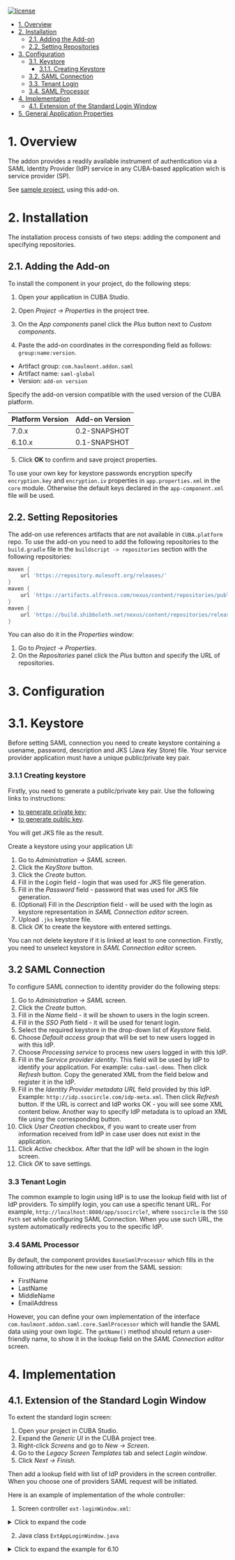 [![license](https://img.shields.io/badge/license-Apache%20License%202.0-blue.svg?style=flat)](http://www.apache.org/licenses/LICENSE-2.0)

- [1. Overview](#overview)
- [2. Installation](#installation)
  - [2.1. Adding the Add-on](#adding-the-addon)
  - [2.2. Setting Repositories](#setting-repositories)
- [3. Configuration](#configuration)
  - [3.1. Keystore](#keystore)
    - [3.1.1. Creating Keystore](#keystore-create)
  - [3.2. SAML Connection](#saml-connection)
  - [3.3. Tenant Login](#tenant-login)
  - [3.4. SAML Processor](#saml-processor)
- [4. Implementation](#implementation)
  - [4.1. Extension of the Standard Login Window](#extension-login-window)
- [5. General Application Properties](#general-properties)

# 1. Overview

The addon provides a readily available instrument of authentication via a SAML Identity Provider (IdP) service in any CUBA-based application wich is service provider (SP).

See [sample project](https://git.haulmont.com/app-components/saml-addon-demo), using this add-on.

# 2. Installation <a name="installation"></a>
The installation process consists of two steps: adding the component and specifying repositories.

## 2.1. Adding the Add-on <a name="adding-the-addon"></a>

To install the component in your project, do the following steps:

1. Open your application in CUBA Studio.

2. Open *Project -> Properties* in the project tree.

3. On the *App components* panel click the *Plus* button next to *Custom components*.

4. Paste the add-on coordinates in the corresponding field as follows: `group:name:version`.

  - Artifact group: `com.haulmont.addon.saml`
  - Artifact name: `saml-global`
  - Version: `add-on version`

Specify the add-on version compatible with the used version of the CUBA platform.

| Platform Version | Add-on Version |
|------------------|----------------|
|7.0.x             | 0.2-SNAPSHOT   |
|6.10.x            | 0.1-SNAPSHOT   |

5. Click **OK** to confirm and save project properties.

<!--After that the SAML SSO functions will be available.-->

To use your own key for keystore passwords encryption specify `encryption.key` and `encryption.iv` properties in `app.properties.xml` in the `core` module. Otherwise the default keys declared in the `app-component.xml` file will be used.

## 2.2. Setting Repositories <a name="setting-repositories"></a>

The add-on use references artifacts that are not available in `CUBA.platform` repo. To use the add-on you need to add the following repositories to the `build.gradle` file in the `buildscript -> repositories` section with the following repositories:

```groovy
maven {
    url 'https://repository.mulesoft.org/releases/'
}
maven {
    url 'https://artifacts.alfresco.com/nexus/content/repositories/public/'
}
maven {
    url 'https://build.shibboleth.net/nexus/content/repositories/releases/'
}
```
You can also do it in the *Properties* window:

1. Go to *Project -> Properties*.
2. On the *Repositories* panel click the *Plus* button and specify the URL of repositories.

# 3. Configuration <a name="configuration"></a>
# 3.1. Keystore <a name="keystore"></a>

Before setting SAML connection you need to create keystore containing a usename, password, description and JKS (Java Key Store) file. Your service provider application must have a unique public/private key pair.

### 3.1.1 Creating keystore <a name="keystore-create"></a>

Firstly, you need to generate a public/private key pair. Use the following links to instructions:

- [to generate private key](https://docs.spring.io/spring-security-saml/docs/1.0.4.RELEASE/reference/html/security.html#configuration-key-management-private-keys);
- [to generate public key](https://docs.spring.io/spring-security-saml/docs/1.0.4.RELEASE/reference/html/security.html#configuration-key-management-public-keys).

You will get JKS file as the result.

Create a keystore using your application UI:
1. Go to *Administration -> SAML* screen.
2. Click the *KeyStore* button.
2. Click the *Create* button.
3. Fill in the *Login* field - login that was used for JKS file generation.
4. Fill in the *Password* field - password that was used for JKS file generation.
4. (Optional) Fill in the *Description* field - will be used with the login as keystore representation in *SAML Connection editor* screen.
5. Upload `.jks` keystore file.
6. Click *OK* to create the keystore with entered settings.

You can not delete keystore if it is linked at least to one connection. Firstly, you need to unselect keystore in *SAML Connection editor* screen.

## 3.2 SAML Connection <a name="saml-connection"></a>

To configure SAML connection to identity provider do the following steps:
1. Go to *Administration -> SAML* screen.
2. Click the *Create* button.
3. Fill in the *Name* field - it will be shown to users in the login screen.
4. Fill in the *SSO Path* field - it will be used for tenant login.
5. Select the required keystore in the drop-down list of *Keystore* field.
6. Choose *Default access group* that will be set to new users logged in with this IdP.
7. Choose *Processing service* to process new users logged in with this IdP.
8. Fill in the *Service provider identity*. This field will be used by IdP to identify your application. For example: `cuba-saml-demo`. Then click *Refresh* button. Copy the generated XML from the field below and register it in the IdP.
9. Fill in the *Identity Provider metadata URL* field provided by this IdP. Example: `http://idp.ssocircle.com/idp-meta.xml`.
    Then click *Refresh* button. If the URL is correct and IdP works OK - you will see some XML content below.
    Another way to specify IdP metadata is to upload an XML file using the corresponding button.
10. Click *User Creation* checkbox, if you want to create user from information received from IdP in case user does not exist in the application.
11. Click *Active* checkbox. After that the IdP will be shown in the login screen.
12. Click *OK* to save settings.

### 3.3 Tenant Login <a name="tenant-login"></a>

The common example to login using IdP is to use the lookup field with list of IdP providers.
To simplify login, you can use a specific tenant URL. For example, `http://localhost:8080/app/ssocircle?`, where `ssocircle` is the `SSO Path` set while configuring SAML Connection. When you use such URL, the system automatically redirects you to the specific IdP.

### 3.4 SAML Processor <a name="saml-processor"></a>

By default, the component provides `BaseSamlProcessor` which fills in the following attributes for the new user from the SAML session:

- FirstName
- LastName
- MiddleName
- EmailAddress

However, you can define your own implementation of the interface `com.haulmont.addon.saml.core.SamlProcessor` which will handle the SAML data using your own logic.
The `getName()` method should return a user-friendly name, to show it in the lookup field on the *SAML Connection editor* screen.

# 4. Implementation <a name="implementation"></a>

## 4.1. Extension of the Standard Login Window <a name="extension-login-window"></a>

To extent the standard login screen:
1. Open your project in CUBA Studio.
2. Expand the *Generic UI* in the CUBA project tree.
3. Right-click *Screens* and go to *New -> Screen*.
4. Go to the *Legacy Screen Templates* tab and select *Login window*.
5. Click *Next -> Finish*.

Then add a lookup field with list of IdP providers in the screen controller. When you choose one of providers SAML request will be initiated.

Here is an example of implementation of the whole controller:

1. Screen controller `ext-loginWindow.xml`:

<details><summary>Click to expand the code</summary>
```xml
<?xml version="1.0" encoding="UTF-8" standalone="no"?>
<window xmlns="http://schemas.haulmont.com/cuba/window.xsd"
        class="com.company.sd.web.screens.ExtAppLoginWindow"
        extends="/com/haulmont/cuba/web/app/loginwindow/loginwindow.xml"
        xmlns:ext="http://schemas.haulmont.com/cuba/window-ext.xsd"
        messagesPack="com.company.sd.web.screens">
    <dialogMode height="600"
                width="800"/>
    <layout>
        <vbox id="loginWrapper">
            <vbox id="loginMainBox">
                <grid id="loginFormLayout">
                    <columns>
                        <column id="loginFormCaptionColumn"/>
                        <column id="loginFormFieldColumn"/>
                    </columns>
                    <rows>
                        <row id="ssoRow" ext:index="0">
                            <label id="ssoLookupFieldLabel" value="msg://captions.loginBy" align="MIDDLE_CENTER"/>
                            <lookupField id="ssoLookupField" nullOptionVisible="true" align="MIDDLE_CENTER"/>
                        </row>
                    </rows>
                </grid>
            </vbox>
        </vbox>
    </layout>
</window>
 ```
 </details>


2. Java class `ExtAppLoginWindow.java`


 <details><summary>Click to expand the example for 6.10</summary>
```xml
import com.haulmont.addon.saml.entity.SamlConnection;
import com.haulmont.addon.saml.security.SamlSession;
import com.haulmont.addon.saml.security.config.SamlConfig;
import com.haulmont.addon.saml.service.SamlService;
import com.haulmont.addon.saml.web.security.saml.SamlSessionPrincipal;
import com.haulmont.cuba.core.global.DataManager;
import com.haulmont.cuba.core.global.LoadContext;
import com.haulmont.cuba.core.global.View;
import com.haulmont.cuba.core.sys.AppContext;
import com.haulmont.cuba.core.sys.SecurityContext;
import com.haulmont.cuba.gui.components.Label;
import com.haulmont.cuba.gui.components.LookupField;
import com.haulmont.cuba.gui.executors.BackgroundWorker;
import com.haulmont.cuba.gui.executors.UIAccessor;
import com.haulmont.cuba.security.app.TrustedClientService;
import com.haulmont.cuba.security.auth.Credentials;
import com.haulmont.cuba.security.entity.User;
import com.haulmont.cuba.security.global.LoginException;
import com.haulmont.cuba.security.global.UserSession;
import com.haulmont.cuba.web.app.loginwindow.AppLoginWindow;
import com.haulmont.cuba.web.auth.WebAuthConfig;
import com.haulmont.cuba.web.security.ExternalUserCredentials;
import com.vaadin.server.*;
import org.apache.commons.collections4.CollectionUtils;
import org.slf4j.Logger;
import org.slf4j.LoggerFactory;

import javax.annotation.Nullable;
import javax.inject.Inject;
import java.io.IOException;
import java.security.Principal;
import java.util.Collections;
import java.util.List;
import java.util.Map;

public class ExtAppLoginWindow extends AppLoginWindow {

    private static final Logger log = LoggerFactory.getLogger(ExtAppLoginWindow.class);

    @Inject
    protected SamlService samlService;
    @Inject
    protected TrustedClientService trustedClientService;
    @Inject
    protected DataManager dataManager;
    @Inject
    protected BackgroundWorker backgroundWorker;

    @Inject
    protected SamlConfig samlConfig;
    @Inject
    protected WebAuthConfig webAuthConfig;

    @Inject
    protected Label ssoLookupFieldLabel;
    @Inject
    protected LookupField ssoLookupField;

    protected RequestHandler samlCallbackRequestHandler = this::handleSamlCallBackRequest;

    protected UIAccessor uiAccessor;

    @Override
    public void init(Map<String, Object> params) {
        super.init(params);

        uiAccessor = backgroundWorker.getUIAccessor();

        ssoLookupField.setOptionsList(getActiveConnections());
        ssoLookupFieldLabel.setVisible(!CollectionUtils.isEmpty(ssoLookupField.getOptionsList()));
        ssoLookupField.setVisible(!CollectionUtils.isEmpty(ssoLookupField.getOptionsList()));
        ssoLookupField.addValueChangeListener(e -> {
            if (e.getValue() != null) {
                SamlConnection connection = (SamlConnection) e.getValue();
                VaadinSession.getCurrent().getSession().setAttribute(SamlSessionPrincipal.SAML_CONNECTION_CODE, connection.getCode());
                Page.getCurrent().setLocation(getLoginUrl());
            }
            ssoLookupField.setValue(null);
        });
    }

    @Override
    public void ready() {
        super.ready();

        VaadinSession.getCurrent().addRequestHandler(samlCallbackRequestHandler);
        try {
            samlCallbackRequestHandler.handleRequest(VaadinSession.getCurrent(), null, null);
        } catch (IOException e) {
            log.error("Failed to check SAML login", e);
        }
    }

    protected boolean handleSamlCallBackRequest(VaadinSession session, @Nullable VaadinRequest request,
                                                @Nullable VaadinResponse response) throws IOException {
        Principal principal = VaadinService.getCurrentRequest().getUserPrincipal();
        if (principal instanceof SamlSessionPrincipal) {
            SamlSessionPrincipal samlPrincipal = (SamlSessionPrincipal) principal;
            if (samlPrincipal.isActive()) {
                final SamlSession samlSession = samlPrincipal.getSamlSession();
                uiAccessor.accessSynchronously(() -> {
                    try {
                        User user = samlService.getUser(samlSession);
                        ExternalUserCredentials credentials = new ExternalUserCredentials(user.getLogin());
                        doLogin(credentials);
                    } catch (LoginException e) {
                        log.info("Login by SAML failed", e);

                        showLoginException(String.format(getMessage("errors.message.samlLoginFailed"), samlSession.getPrincipal()));
                    } catch (Exception e) {
                        log.warn("Login by SAML failed. Internal error.", e);

                        showUnhandledExceptionOnLogin(e);
                    }
                });
            }
        }
        return false;
    }

    @Override
    protected void doLogin(Credentials credentials) throws LoginException {
        super.doLogin(credentials);

        VaadinSession.getCurrent().removeRequestHandler(samlCallbackRequestHandler);
    }

    protected List<SamlConnection> getActiveConnections() {
        UserSession systemSession;
        try {
            systemSession = trustedClientService.getSystemSession(webAuthConfig.getTrustedClientPassword());
        } catch (LoginException e) {
            log.error("Unable to obtain system session", e);
            return Collections.emptyList();
        }
        return AppContext.withSecurityContext(new SecurityContext(systemSession), () -> {
            List<SamlConnection> items = dataManager.loadList(LoadContext.create(SamlConnection.class)
                    .setQuery(new LoadContext.Query("select e from samladdon$SamlConnection e where e.active = true order by e.code"))
                    .setView(View.MINIMAL));
            return items;
        });
    }

    protected String getLoginUrl() {
        return (samlConfig.getProxyEnabled() ? samlConfig.getProxyServerUrl() : globalConfig.getWebAppUrl())
                 + samlConfig.getSamlBasePath() + samlConfig.getSamlLoginPath();
    }
}
 ```
 </details>

 <details><summary>Click to expand the example for 7.0</summary>
```xml
import com.haulmont.addon.saml.entity.SamlConnection;
import com.haulmont.addon.saml.security.SamlSession;
import com.haulmont.addon.saml.security.config.SamlConfig;
import com.haulmont.addon.saml.service.SamlService;
import com.haulmont.addon.saml.web.security.saml.SamlSessionPrincipal;
import com.haulmont.cuba.core.global.DataManager;
import com.haulmont.cuba.core.global.LoadContext;
import com.haulmont.cuba.core.global.View;
import com.haulmont.cuba.core.sys.AppContext;
import com.haulmont.cuba.core.sys.SecurityContext;
import com.haulmont.cuba.gui.components.Label;
import com.haulmont.cuba.gui.components.LookupField;
import com.haulmont.cuba.gui.executors.BackgroundWorker;
import com.haulmont.cuba.gui.executors.UIAccessor;
import com.haulmont.cuba.security.app.TrustedClientService;
import com.haulmont.cuba.security.auth.Credentials;
import com.haulmont.cuba.security.entity.User;
import com.haulmont.cuba.security.global.LoginException;
import com.haulmont.cuba.security.global.UserSession;
import com.haulmont.cuba.web.app.loginwindow.AppLoginWindow;
import com.haulmont.cuba.web.auth.WebAuthConfig;
import com.haulmont.cuba.web.security.ExternalUserCredentials;
import com.vaadin.server.*;
import org.apache.commons.collections4.CollectionUtils;
import org.slf4j.Logger;
import org.slf4j.LoggerFactory;

import javax.annotation.Nullable;
import javax.inject.Inject;
import java.io.IOException;
import java.security.Principal;
import java.util.Collections;
import java.util.List;
import java.util.Map;

import static java.util.Objects.isNull;

/**
 * @author kuchmin
 */
public class ExtAppLoginWindow extends AppLoginWindow {

    private static final Logger log = LoggerFactory.getLogger(ExtAppLoginWindow.class);

    @Inject
    protected SamlService samlService;
    @Inject
    protected TrustedClientService trustedClientService;
    @Inject
    protected DataManager dataManager;
    @Inject
    protected BackgroundWorker backgroundWorker;

    @Inject
    protected SamlConfig samlConfig;
    @Inject
    protected WebAuthConfig webAuthConfig;

    @Inject
    protected Label<String> ssoLookupFieldLabel;
    @Inject
    protected LookupField<SamlConnection> ssoLookupField;

    protected RequestHandler samlCallbackRequestHandler = this::handleSamlCallBackRequest;

    protected UIAccessor uiAccessor;

    @Override
    public void init(Map<String, Object> params) {
        super.init(params);

        uiAccessor = backgroundWorker.getUIAccessor();

        ssoLookupField.setOptionsList(getActiveConnections());
        ssoLookupFieldLabel.setVisible(!CollectionUtils.isEmpty(ssoLookupField.getOptionsList()));
        ssoLookupField.setVisible(!CollectionUtils.isEmpty(ssoLookupField.getOptionsList()));
        ssoLookupField.addValueChangeListener(e -> {
            if (e.getValue() != null) {
                SamlConnection connection = e.getValue();
                VaadinSession.getCurrent().getSession().setAttribute(SamlSessionPrincipal.SAML_CONNECTION_CODE, connection.getSsoPath());
                Page.getCurrent().setLocation(getLoginUrl());
            }
            ssoLookupField.setValue(null);
        });
    }

    @Override
    public void ready() {
        super.ready();

        VaadinSession.getCurrent().addRequestHandler(samlCallbackRequestHandler);
        try {
            samlCallbackRequestHandler.handleRequest(VaadinSession.getCurrent(), null, null);
        } catch (IOException e) {
            log.error("Failed to check SAML login", e);
        }
    }

    protected boolean handleSamlCallBackRequest(VaadinSession session, @Nullable VaadinRequest request,
                                                @Nullable VaadinResponse response) throws IOException {
        Principal principal = VaadinService.getCurrentRequest().getUserPrincipal();
        if (principal instanceof SamlSessionPrincipal) {
            SamlSessionPrincipal samlPrincipal = (SamlSessionPrincipal) principal;
            if (samlPrincipal.isActive()) {
                final SamlSession samlSession = samlPrincipal.getSamlSession();
                uiAccessor.accessSynchronously(() -> {
                    try {
                        User user = samlService.getUser(samlSession);
                        if (isNull(user)) {
                            throw new LoginException("User does not exists");
                        }
                        ExternalUserCredentials credentials = new ExternalUserCredentials(user.getLogin());
                        doLogin(credentials);
                    } catch (LoginException e) {
                        log.info("Login by SAML failed", e);

                        showLoginException(String.format(getMessage("errors.message.samlLoginFailed"), samlSession.getPrincipal()));
                    } catch (Exception e) {
                        log.warn("Login by SAML failed. Internal error.", e);

                        showUnhandledExceptionOnLogin(e);
                    }
                });
            }
        }
        //check the error
        Object error = VaadinService.getCurrentRequest().getWrappedSession()
                .getAttribute(SamlSessionPrincipal.SAML_ERROR_ATTRIBUTE);
        if (error != null) {
            uiAccessor.accessSynchronously(() -> {
                showUnhandledExceptionOnLogin((Exception) error);
            });
        }
        return false;
    }

    @Override
    protected void doLogin(Credentials credentials) throws LoginException {
        super.doLogin(credentials);

        VaadinSession.getCurrent().removeRequestHandler(samlCallbackRequestHandler);
    }

    protected List<SamlConnection> getActiveConnections() {
        UserSession systemSession;
        try {
            systemSession = trustedClientService.getSystemSession(webAuthConfig.getTrustedClientPassword());
        } catch (LoginException e) {
            log.error("Unable to obtain system session", e);
            return Collections.emptyList();
        }
        return AppContext.withSecurityContext(new SecurityContext(systemSession), () -> {
            List<SamlConnection> items = dataManager.loadList(LoadContext.create(SamlConnection.class)
                    .setQuery(new LoadContext.Query("select e from samladdon$SamlConnection e where e.active = true order by e.ssoPath"))
                    .setView(View.MINIMAL));
            return items;
        });
    }

    protected String getLoginUrl() {
        return (samlConfig.getProxyEnabled() ? samlConfig.getProxyServerUrl() : globalConfig.getWebAppUrl())
                + samlConfig.getSamlBasePath() + samlConfig.getSamlLoginPath();
    }
} ```
 </details>

3. The `messages.properties` file should contain the following strings:

```properties
captions.loginBy = Login by
errors.message.samlLoginFailed = User '%s' hasn't been logged by SAML.
```

4. The `web-app.properties` file should contain the following strings:

```properties
cuba.addon.saml.basePath = /saml
cuba.addon.saml.logoutPath = /logout
cuba.addon.saml.loginPath = /login
cuba.addon.saml.metadataPath = /metadata
cuba.addon.saml.responseSkewSec = 60
cuba.addon.saml.maxAuthenticationAgeSec = 7200
cuba.addon.saml.maxAssertionTimeSec = 3000
cuba.addon.saml.logAllSamlMessages = true
```

Also, you can observe the details of the implementation in the corresponding [demo project](https://git.haulmont.com/app-components/saml-addon-demo).

# 5. General Application Properties <a name="general-properties"></a>

### cuba.addon.saml.basePath

* __Description:__ URL SAML context path, e.g. `/saml`
* __Interface:__ *SamlConfig*    
Used in the Web Client.

### cuba.addon.saml.loginPath

* __Description:__ SAML login path part, e.g. `/login`, and with the base path the result will be `/saml/logout`
* __Interface:__ *SamlConfig*    
Used in the Web Client.

### cuba.addon.saml.logoutPath

* __Description:__ SAML logout path part, e.g. `/logout` and with the base path the result will be `/saml/logout`
* __Interface:__ *SamlConfig*    
Used in the Web Client.

### cuba.addon.saml.metadataPath

* __Description:__ SAML metadata display path part, e.g. `/metadata` and with the base path the result will be `/saml/metadata?tenant=code` where code is `SAMLConnection.code`
* __Interface:__ *SamlConfig*    
Used in the Web Client.

### cuba.addon.saml.responseSkewSec

* __Description:__ Maximum difference between local time and time of the assertion creation which still allows message to be processed. Basically determines maximum difference between clocks of the IdP and SP machines. (in seconds)
* __Default value:__ `60`
* __Interface:__ *SamlConfig*    
Used in the Web Client.

### cuba.addon.saml.maxAuthenticationAgeSec

* __Description:__ Maximum time between users authentication and processing of the AuthNResponse message (in seconds)
* __Default value:__ `7200`
* __Interface:__ *SamlConfig*    
Used in the Web Client.

### cuba.addon.saml.maxAssertionTimeSec

* __Description:__ Maximum time between assertion creation and current time when the assertion is usable. (in seconds)
* __Default value:__ `3000`
* __Interface:__ *SamlConfig*    
Used in the Web Client.

### cuba.addon.saml.ssoLogout

* __Description:__ Defines whether the logout action will be also performed on the IdP when user performs logout in the CUBA.platform application (SP)
* __Default value:__ `false`
* __Interface:__ *SamlConfig*    
Used in the Web Client.

### cuba.addon.saml.proxy.enabled

* __Description:__ Defines is a application use a proxy server or not
* __Default value:__ `false`
* __Interface:__ *SamlConfig*    
Used in the Web Client.


### cuba.addon.saml.proxy.serverUrl

* __Description:__ Defines the address of remote proxy server if a proxy server is using, e.g. `https://myhost.com`
* __Default value:__ **
* __Interface:__ *SamlConfig*    
Used in the Web Client.

### cuba.addon.saml.logAllSamlMessages

* __Description:__ Determines if all SAML messages should be logged
* __Default value:__ `true`
* __Interface:__ *SamlConfig*    
Used in the Web Client.
